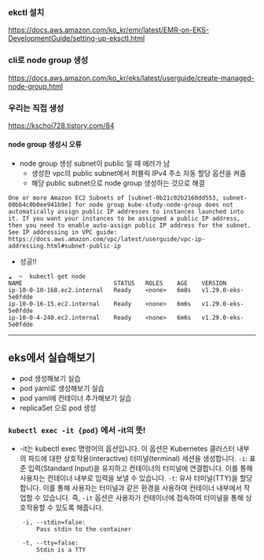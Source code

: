### ekctl 설치 
https://docs.aws.amazon.com/ko_kr/emr/latest/EMR-on-EKS-DevelopmentGuide/setting-up-eksctl.html

### cli로 node group 생성
https://docs.aws.amazon.com/ko_kr/eks/latest/userguide/create-managed-node-group.html

### 우리는 직접 생성
https://kschoi728.tistory.com/84

#### node group 생성시 오류
- node group 생성 subnet이 public 일 때 에러가 남
  - 생성한 vpc의 public subnet에서 퍼블릭 IPv4 주소 자동 할당 옵션을 켜줌
  - 해당 public subnet으로 node group 생성하는 것으로 해결
 
```
One or more Amazon EC2 Subnets of [subnet-0b21c02b2160dd553, subnet-00bb4c0b0ee941b9e] for node group kube-study-node-group does not automatically assign public IP addresses to instances launched into it. If you want your instances to be assigned a public IP address, then you need to enable auto-assign public IP address for the subnet. See IP addressing in VPC guide: https://docs.aws.amazon.com/vpc/latest/userguide/vpc-ip-addressing.html#subnet-public-ip
```

- 성공!!
```
☁  ~  kubectl get node
NAME                          STATUS   ROLES    AGE    VERSION
ip-10-0-10-168.ec2.internal   Ready    <none>   6m8s   v1.29.0-eks-5e0fdde
ip-10-0-16-15.ec2.internal    Ready    <none>   6m6s   v1.29.0-eks-5e0fdde
ip-10-0-4-240.ec2.internal    Ready    <none>   6m6s   v1.29.0-eks-5e0fdde
```

---
## eks에서 실습해보기
- pod 생성해보기 실습
- pod yaml로 생성해보기 실습
- pod yaml에 컨테이너 추가해보기 실습
- replicaSet 으로 pod 생성

### `kubectl exec -it {pod}` 에서 -it의 뜻!
- -it는 kubectl exec 명령어의 옵션입니다. 이 옵션은 Kubernetes 클러스터 내부의 파드에 대한 상호작용(interactive) 터미널(terminal) 세션을 생성합니다.
`-i`: 표준 입력(Standard Input)을 유지하고 컨테이너의 터미널에 연결합니다. 이를 통해 사용자는 컨테이너 내부로 입력을 보낼 수 있습니다.
`-t`: 유사 터미널(TTY)을 할당합니다. 이를 통해 사용자는 터미널과 같은 환경을 사용하여 컨테이너 내부에서 작업할 수 있습니다.
즉, `-it` 옵션은 사용자가 컨테이너에 접속하여 터미널을 통해 상호작용할 수 있도록 해줍니다.
```
    -i, --stdin=false:
        Pass stdin to the container

    -t, --tty=false:
        Stdin is a TTY
```
